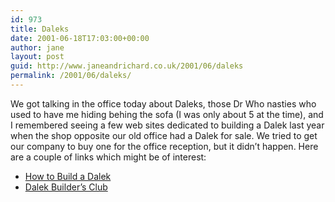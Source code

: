 ```yaml
---
id: 973
title: Daleks
date: 2001-06-18T17:03:00+00:00
author: jane
layout: post
guid: http://www.janeandrichard.co.uk/2001/06/daleks
permalink: /2001/06/daleks/
---
```

We got talking in the office today about Daleks, those Dr Who nasties who used to have me hiding behing the sofa (I was only about 5 at the time), and I remembered seeing a few web sites dedicated to building a Dalek last year when the shop opposite our old office had a Dalek for sale. We tried to get our company to buy one for the office reception, but it didn&#8217;t happen. Here are a couple of links which might be of interest:

  * [How to Build a Dalek](http://www-phm.umds.ac.uk/Steve_P/dw/dalek/)
  * [Dalek Builder&#8217;s Club](http://website.lineone.net/~dave_muirhead/)
